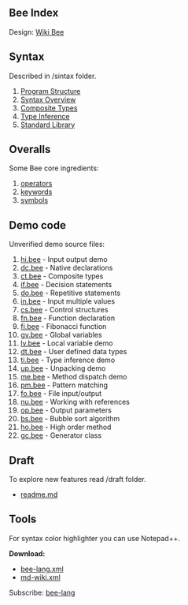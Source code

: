 ## Bee Index

Design: [Wiki Bee](https://github.com/sage-code/bee/wiki)

## Syntax

Described in /sintax folder.

1. [Program Structure](syntax/structure.md)
1. [Syntax Overview](syntax/overview.md)
1. [Composite Types](syntax/composite.md)
1. [Type Inference](syntax/inference.md)
1. [Standard Library](syntax/standard.md)

## Overalls

Some Bee core ingredients:

1. [operators](syntax/operators.md)
1. [keywords](syntax/keywords.md)
1. [symbols](syntax/symbols.md)

## Demo code

Unverified demo source files:

1. [hi.bee](demo/hi.bee) - Input output demo
1. [dc.bee](demo/dc.bee) - Native declarations
1. [ct.bee](demo/ct.bee) - Composite types
1. [if.bee](demo/if.bee) - Decision statements
1. [do.bee](demo/do.bee) - Repetitive statements
1. [in.bee](demo/in.bee) - Input multiple values
1. [cs.bee](demo/cs.bee) - Control structures
1. [fn.bee](demo/fn.bee) - Function declaration
1. [fi.bee](demo/fi.bee) - Fibonacci function
1. [gv.bee](demo/gv.bee) - Global variables
1. [lv.bee](demo/lv.bee) - Local variable demo
1. [dt.bee](demo/dt.bee) - User defined data types
1. [ti.bee](demo/ti.bee) - Type inference demo
1. [up.bee](demo/up.bee) - Unpacking demo
1. [me.bee](demo/me.bee) - Method dispatch demo
1. [pm.bee](demo/pm.bee) - Pattern matching
1. [fo.bee](demo/fo.bee) - File input/output
1. [nu.bee](demo/nu.bee) - Working with references
1. [op.bee](demo/op.bee) - Output parameters
1. [bs.bee](demo/bs.bee) - Bubble sort algorithm
1. [ho.bee](demo/ho.bee) - High order method
1. [gc.bee](demo/gc.bee) - Generator class

## Draft
To explore new features read /draft folder.    

* [readme.md](draft/readme.md)

## Tools

For syntax color highlighter you can use Notepad++.

**Download:**
 
* [bee-lang.xml](tools/bee-lang.xml)
* [md-wiki.xml](tools/md-wiki.xml)

Subscribe: [bee-lang](https://www.reddit.com/r/bee_lang/)
